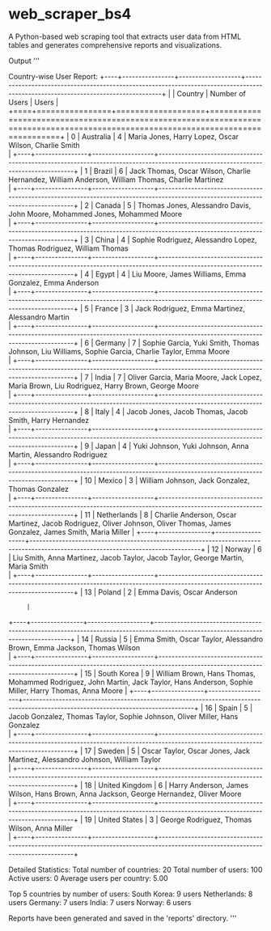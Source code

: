 # web_scraper_bs4
A Python-based web scraping tool that extracts user data from HTML tables  and generates comprehensive reports and visualizations.

Output
'''

Country-wise User Report:
+----+----------------+-------------------+----------------------------------------------------------------------------------------------------------------------------------+
|    | Country        |   Number of Users | Users                                                                                                                            |
+====+================+===================+==================================================================================================================================+
|  0 | Australia      |                 4 | Maria Jones, Harry Lopez, Oscar Wilson, Charlie Smith                                                                   
         |
+----+----------------+-------------------+----------------------------------------------------------------------------------------------------------------------------------+
|  1 | Brazil         |                 6 | Jack Thomas, Oscar Wilson, Charlie Hernandez, William Anderson, William Thomas, Charlie Martinez                        
         |
+----+----------------+-------------------+----------------------------------------------------------------------------------------------------------------------------------+
|  2 | Canada         |                 5 | Thomas Jones, Alessandro Davis, John Moore, Mohammed Jones, Mohammed Moore                                              
         |
+----+----------------+-------------------+----------------------------------------------------------------------------------------------------------------------------------+
|  3 | China          |                 4 | Sophie Rodriguez, Alessandro Lopez, Thomas Rodriguez, William Thomas                                                    
         |
+----+----------------+-------------------+----------------------------------------------------------------------------------------------------------------------------------+
|  4 | Egypt          |                 4 | Liu Moore, James Williams, Emma Gonzalez, Emma Anderson                                                                 
         |
+----+----------------+-------------------+----------------------------------------------------------------------------------------------------------------------------------+
|  5 | France         |                 3 | Jack Rodriguez, Emma Martinez, Alessandro Martin                                                                        
         |
+----+----------------+-------------------+----------------------------------------------------------------------------------------------------------------------------------+
|  6 | Germany        |                 7 | Sophie Garcia, Yuki Smith, Thomas Johnson, Liu Williams, Sophie Garcia, Charlie Taylor, Emma Moore                      
         |
+----+----------------+-------------------+----------------------------------------------------------------------------------------------------------------------------------+
|  7 | India          |                 7 | Oliver Garcia, Maria Moore, Jack Lopez, Maria Brown, Liu Rodriguez, Harry Brown, George Moore                           
         |
+----+----------------+-------------------+----------------------------------------------------------------------------------------------------------------------------------+
|  8 | Italy          |                 4 | Jacob Jones, Jacob Thomas, Jacob Smith, Harry Hernandez                                                                 
         |
+----+----------------+-------------------+----------------------------------------------------------------------------------------------------------------------------------+
|  9 | Japan          |                 4 | Yuki Johnson, Yuki Johnson, Anna Martin, Alessandro Rodriguez                                                           
         |
+----+----------------+-------------------+----------------------------------------------------------------------------------------------------------------------------------+
| 10 | Mexico         |                 3 | William Johnson, Jack Gonzalez, Thomas Gonzalez                                                                         
         |
+----+----------------+-------------------+----------------------------------------------------------------------------------------------------------------------------------+
| 11 | Netherlands    |                 8 | Charlie Anderson, Oscar Martinez, Jacob Rodriguez, Oliver Johnson, Oliver Thomas, James Gonzalez, James Smith, Maria Miller      |
+----+----------------+-------------------+----------------------------------------------------------------------------------------------------------------------------------+
| 12 | Norway         |                 6 | Liu Smith, Anna Martinez, Jacob Taylor, Jacob Taylor, George Martin, Maria Smith                                        
         |
+----+----------------+-------------------+----------------------------------------------------------------------------------------------------------------------------------+
| 13 | Poland         |                 2 | Emma Davis, Oscar Anderson            
                                                                                  
         |
+----+----------------+-------------------+----------------------------------------------------------------------------------------------------------------------------------+
| 14 | Russia         |                 5 | Emma Smith, Oscar Taylor, Alessandro Brown, Emma Jackson, Thomas Wilson                                                 
         |
+----+----------------+-------------------+----------------------------------------------------------------------------------------------------------------------------------+
| 15 | South Korea    |                 9 | William Brown, Hans Thomas, Mohammed Rodriguez, John Martin, Jack Taylor, Hans Anderson, Sophie Miller, Harry Thomas, Anna Moore |
+----+----------------+-------------------+----------------------------------------------------------------------------------------------------------------------------------+
| 16 | Spain          |                 5 | Jacob Gonzalez, Thomas Taylor, Sophie Johnson, Oliver Miller, Hans Gonzalez                                             
         |
+----+----------------+-------------------+----------------------------------------------------------------------------------------------------------------------------------+
| 17 | Sweden         |                 5 | Oscar Taylor, Oscar Jones, Jack Martinez, Alessandro Johnson, William Taylor                                            
         |
+----+----------------+-------------------+----------------------------------------------------------------------------------------------------------------------------------+
| 18 | United Kingdom |                 6 | Harry Anderson, James Wilson, Hans Brown, Anna Jackson, George Hernandez, Oliver Moore                                  
         |
+----+----------------+-------------------+----------------------------------------------------------------------------------------------------------------------------------+
| 19 | United States  |                 3 | George Rodriguez, Thomas Wilson, Anna Miller                                                                            
         |
+----+----------------+-------------------+----------------------------------------------------------------------------------------------------------------------------------+

Detailed Statistics:
Total number of countries: 20
Total number of users: 100
Active users: 0
Average users per country: 5.00

Top 5 countries by number of users:
South Korea: 9 users
Netherlands: 8 users
Germany: 7 users
India: 7 users
Norway: 6 users

Reports have been generated and saved in the 'reports' directory.
'''
